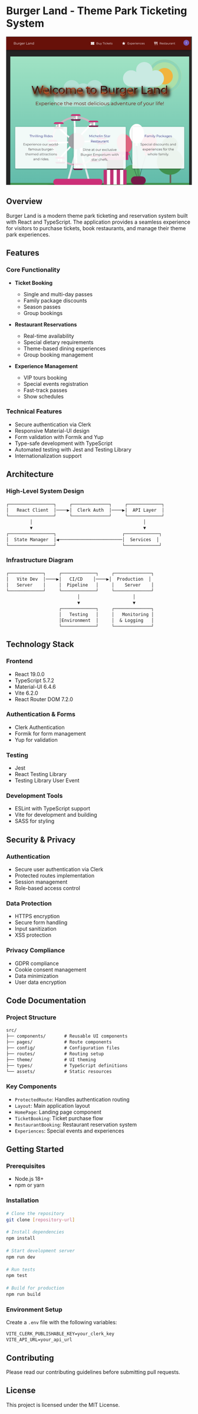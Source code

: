 # Burger Land - Theme Park Ticketing System

![Burger Land Homepage Preview](preview/home.png)

## Overview
Burger Land is a modern theme park ticketing and reservation system built with React and TypeScript. The application provides a seamless experience for visitors to purchase tickets, book restaurants, and manage their theme park experiences.

## Features

### Core Functionality
- **Ticket Booking**
  - Single and multi-day passes
  - Family package discounts
  - Season passes
  - Group bookings

- **Restaurant Reservations**
  - Real-time availability
  - Special dietary requirements
  - Theme-based dining experiences
  - Group booking management

- **Experience Management**
  - VIP tours booking
  - Special events registration
  - Fast-track passes
  - Show schedules

### Technical Features
- Secure authentication via Clerk
- Responsive Material-UI design
- Form validation with Formik and Yup
- Type-safe development with TypeScript
- Automated testing with Jest and Testing Library
- Internationalization support

## Architecture

### High-Level System Design
```
┌─────────────────┐     ┌──────────────┐     ┌─────────────┐
│   React Client  │────▶│  Clerk Auth  │────▶│  API Layer  │
└─────────────────┘     └──────────────┘     └─────────────┘
         │                                          │
         ▼                                          ▼
┌─────────────────┐                         ┌─────────────┐
│  State Manager  │◀────────────────────────│  Services  │
└─────────────────┘                         └─────────────┘
```

### Infrastructure Diagram
```
┌─────────────┐     ┌─────────────┐     ┌──────────────┐
│   Vite Dev  │────▶│   CI/CD    │────▶│  Production  │
│   Server    │     │  Pipeline   │     │    Server    │
└─────────────┘     └─────────────┘     └──────────────┘
                           │                    │
                           ▼                    ▼
                    ┌─────────────┐     ┌──────────────┐
                    │   Testing   │     │   Monitoring │
                    │Environment  │     │  & Logging   │
                    └─────────────┘     └──────────────┘
```

## Technology Stack

### Frontend
- React 19.0.0
- TypeScript 5.7.2
- Material-UI 6.4.6
- Vite 6.2.0
- React Router DOM 7.2.0

### Authentication & Forms
- Clerk Authentication
- Formik for form management
- Yup for validation

### Testing
- Jest
- React Testing Library
- Testing Library User Event

### Development Tools
- ESLint with TypeScript support
- Vite for development and building
- SASS for styling

## Security & Privacy

### Authentication
- Secure user authentication via Clerk
- Protected routes implementation
- Session management
- Role-based access control

### Data Protection
- HTTPS encryption
- Secure form handling
- Input sanitization
- XSS protection

### Privacy Compliance
- GDPR compliance
- Cookie consent management
- Data minimization
- User data encryption

## Code Documentation

### Project Structure
```
src/
├── components/       # Reusable UI components
├── pages/            # Route components
├── config/           # Configuration files
├── routes/           # Routing setup
├── theme/            # UI theming
├── types/            # TypeScript definitions
└── assets/           # Static resources
```

### Key Components
- `ProtectedRoute`: Handles authentication routing
- `Layout`: Main application layout
- `HomePage`: Landing page component
- `TicketBooking`: Ticket purchase flow
- `RestaurantBooking`: Restaurant reservation system
- `Experiences`: Special events and experiences

## Getting Started

### Prerequisites
- Node.js 18+
- npm or yarn

### Installation
```bash
# Clone the repository
git clone [repository-url]

# Install dependencies
npm install

# Start development server
npm run dev

# Run tests
npm test

# Build for production
npm run build
```

### Environment Setup
Create a `.env` file with the following variables:
```
VITE_CLERK_PUBLISHABLE_KEY=your_clerk_key
VITE_API_URL=your_api_url
```

## Contributing
Please read our contributing guidelines before submitting pull requests.

## License
This project is licensed under the MIT License.
